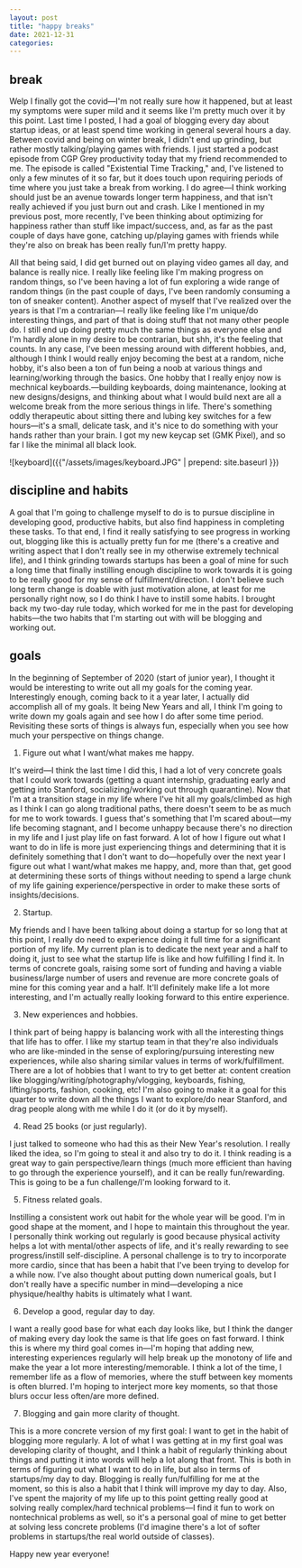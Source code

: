 ```yaml
---
layout: post
title: "happy breaks"
date: 2021-12-31
categories:
---
```


## break

Welp I finally got the covid—I'm not really sure how it happened, but at least my symptoms were super mild and it seems like I'm pretty much over it by this point. Last time I posted, I had a goal of blogging every day about startup ideas, or at least spend time working in general several hours a day. Between covid and being on winter break, I didn't end up grinding, but rather mostly talking/playing games with friends. I just started a podcast episode from CGP Grey productivity today that my friend recommended to me. The episode is called "Existential Time Tracking," and, I've listened to only a few minutes of it so far, but it does touch upon requiring periods of time where you just take a break from working. I do agree—I think working should just be an avenue towards longer term happiness, and that isn't really achieved if you just burn out and crash. Like I mentioned in my previous post, more recently, I've been thinking about optimizing for happiness rather than stuff like impact/success, and, as far as the past couple of days have gone, catching up/playing games with friends while they're also on break has been really fun/I'm pretty happy.

All that being said, I did get burned out on playing video games all day, and balance is really nice. I really like feeling like I'm making progress on random things, so I've been having a lot of fun exploring a wide range of random things (in the past couple of days, I've been randomly consuming a ton of sneaker content). Another aspect of myself that I've realized over the years is that I'm a contrarian—I really like feeling like I'm unique/do interesting things, and part of that is doing stuff that not many other people do. I still end up doing pretty much the same things as everyone else and I'm hardly alone in my desire to be contrarian, but shh, it's the feeling that counts. In any case, I've been messing around with different hobbies, and, although I think I would really enjoy becoming the best at a random, niche hobby, it's also been a ton of fun being a noob at various things and learning/working through the basics. One hobby that I really enjoy now is mechnical keyboards.—building keyboards, doing maintenance, looking at new designs/designs, and thinking about what I would build next are all a welcome break from the more serious things in life. There's something oddly therapeutic about sitting there and lubing key switches for a few hours—it's a small, delicate task, and it's nice to do something with your hands rather than your brain. I got my new keycap set (GMK Pixel), and so far I like the minimal all black look.

![keyboard]({{"/assets/images/keyboard.JPG" | prepend: site.baseurl }})

## discipline and habits

A goal that I'm going to challenge myself to do is to pursue discipline in developing good, productive habits, but also find happiness in completing these tasks. To that end, I find it really satisfying to see progress in working out, blogging like this is actually pretty fun for me (there's a creative and writing aspect that I don't really see in my otherwise extremely technical life), and I think grinding towards startups has been a goal of mine for such a long time that finally instilling enough discipline to work towards it is going to be really good for my sense of fulfillment/direction. I don't believe such long term change is doable with just motivation alone, at least for me personally right now, so I do think I have to instill some habits. I brought back my two-day rule today, which worked for me in the past for developing habits—the two habits that I'm starting out with will be blogging and working out.

## goals

In the beginning of September of 2020 (start of junior year), I thought it would be interesting to write out all my goals for the coming year. Interestingly enough, coming back to it a year later, I actually did accomplish all of my goals. It being New Years and all, I think I'm going to write down my goals again and see how I do after some time period. Revisiting these sorts of things is always fun, especially when you see how much your perspective on things change.

1. Figure out what I want/what makes me happy.

It's weird—I think the last time I did this, I had a lot of very concrete goals that I could work towards (getting a quant internship, graduating early and getting into Stanford, socializing/working out through quarantine). Now that I'm at a transition stage in my life where I've hit all my goals/climbed as high as I think I can go along traditional paths, there doesn't seem to be as much for me to work towards. I guess that's something that I'm scared about—my life becoming stagnant, and I become unhappy because there's no direction in my life and I just play life on fast forward. A lot of how I figure out what I want to do in life is more just experiencing things and determining that it is definitely something that I don't want to do—hopefully over the next year I figure out what I want/what makes me happy, and, more than that, get good at determining these sorts of things without needing to spend a large chunk of my life gaining experience/perspective in order to make these sorts of insights/decisions.

2. Startup.

My friends and I have been talking about doing a startup for so long that at this point, I really do need to experience doing it full time for a significant portion of my life. My current plan is to dedicate the next year and a half to doing it, just to see what the startup life is like and how fulfilling I find it. In terms of concrete goals, raising some sort of funding and having a viable business/large number of users and revenue are more concrete goals of mine for this coming year and a half. It'll definitely make life a lot more interesting, and I'm actually really looking forward to this entire experience.

3. New experiences and hobbies.

I think part of being happy is balancing work with all the interesting things that life has to offer. I like my startup team in that they're also individuals who are like-minded in the sense of exploring/pursuing interesting new experiences, while also sharing similar values in terms of work/fulfillment. There are a lot of hobbies that I want to try to get better at: content creation like blogging/writing/photography/vlogging, keyboards, fishing, lifting/sports, fashion, cooking, etc! I'm also going to make it a goal for this quarter to write down all the things I want to explore/do near Stanford, and drag people along with me while I do it (or do it by myself).

4. Read 25 books (or just regularly).

I just talked to someone who had this as their New Year's resolution. I really liked the idea, so I'm going to steal it and also try to do it. I think reading is a great way to gain perspective/learn things (much more efficient than having to go through the experience yourself), and it can be really fun/rewarding. This is going to be a fun challenge/I'm looking forward to it.

5. Fitness related goals.

Instilling a consistent work out habit for the whole year will be good. I'm in good shape at the moment, and I hope to maintain this throughout the year. I personally think working out regularly is good because physical activity helps a lot with mental/other aspects of life, and it's really rewarding to see progress/instill self-discipline. A personal challenge is to try to incorporate more cardio, since that has been a habit that I've been trying to develop for a while now. I've also thought about putting down numerical goals, but I don't really have a specific number in mind—developing a nice physique/healthy habits is ultimately what I want.

6. Develop a good, regular day to day.

I want a really good base for what each day looks like, but I think the danger of making every day look the same is that life goes on fast forward. I think this is where my third goal comes in—I'm hoping that adding new, interesting experiences regularly will help break up the monotony of life and make the year a lot more interesting/memorable. I think a lot of the time, I remember life as a flow of memories, where the stuff between key moments is often blurred. I'm hoping to interject more key moments, so that those blurs occur less often/are more defined.

7. Blogging and gain more clarity of thought.

This is a more concrete version of my first goal: I want to get in the habit of blogging more regularly. A lot of what I was getting at in my first goal was developing clarity of thought, and I think a habit of regularly thinking about things and putting it into words will help a lot along that front. This is both in terms of figuring out what I want to do in life, but also in terms of startups/my day to day. Blogging is really fun/fulfilling for me at the moment, so this is also a habit that I think will improve my day to day. Also, I've spent the majority of my life up to this point getting really good at solving really complex/hard technical problems—I find it fun to work on nontechnical problems as well, so it's a personal goal of mine to get better at solving less concrete problems (I'd imagine there's a lot of softer problems in startups/the real world outside of classes).

Happy new year everyone!
